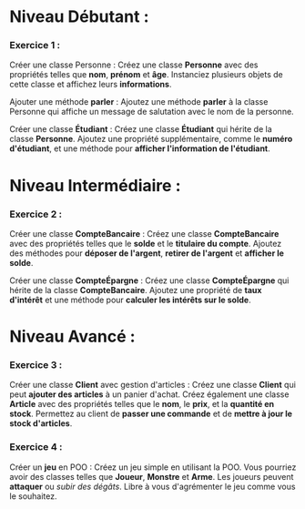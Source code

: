 # Niveau Débutant :
### Exercice 1 :

Créer une classe Personne : Créez une classe **Personne** avec des propriétés telles que **nom**, **prénom** et **âge**. Instanciez plusieurs objets de cette classe et affichez leurs **informations**.

Ajouter une méthode **parler** : Ajoutez une méthode **parler** à la classe Personne qui affiche un message de salutation avec le nom de la personne.

Créer une classe **Étudiant** : Créez une classe **Étudiant** qui hérite de la classe **Personne**. Ajoutez une propriété supplémentaire, comme le **numéro d'étudiant**, et une méthode pour **afficher l'information de l'étudiant**.


# Niveau Intermédiaire :
### Exercice 2 :

Créer une classe **CompteBancaire** : Créez une classe **CompteBancaire** avec des propriétés telles que le **solde** et le **titulaire du compte**. Ajoutez des méthodes pour **déposer de l'argent**, **retirer de l'argent** et **afficher le solde**.

Créer une classe **CompteÉpargne** : Créez une classe **CompteÉpargne** qui hérite de la classe **CompteBancaire**. Ajoutez une propriété de **taux d'intérêt** et une méthode pour **calculer les intérêts sur le solde**.

# Niveau Avancé :
### Exercice 3 :

Créer une classe **Client** avec gestion d'articles : Créez une classe **Client** qui peut **ajouter des articles** à un panier d'achat. Créez également une classe **Article** avec des propriétés telles que le **nom**, le **prix**, et la **quantité en stock**. Permettez au client de **passer une commande** et de **mettre à jour le stock d'articles**.

### Exercice 4 :

Créer un **jeu** en POO : Créez un jeu simple en utilisant la POO. Vous pourriez avoir des classes telles que **Joueur**, **Monstre** et **Arme**. Les joueurs peuvent **attaquer** ou *subir des dégâts*. Libre à vous d'agrémenter le jeu comme vous le souhaitez.
